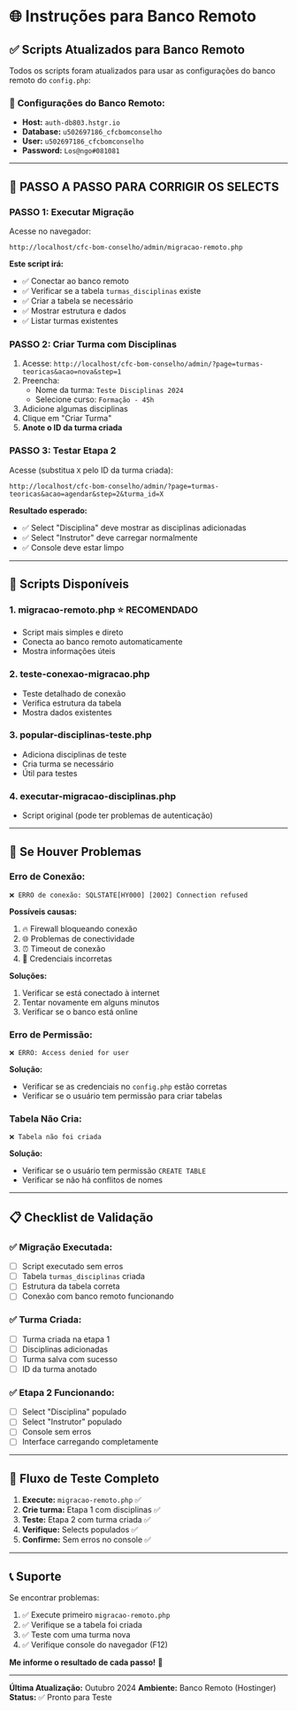 # 🌐 Instruções para Banco Remoto

## ✅ **Scripts Atualizados para Banco Remoto**

Todos os scripts foram atualizados para usar as configurações do banco remoto do `config.php`:

### 📡 **Configurações do Banco Remoto:**
- **Host:** `auth-db803.hstgr.io`
- **Database:** `u502697186_cfcbomconselho`
- **User:** `u502697186_cfcbomconselho`
- **Password:** `Los@ngo#081081`

---

## 🚀 **PASSO A PASSO PARA CORRIGIR OS SELECTS**

### **PASSO 1: Executar Migração**
Acesse no navegador:
```
http://localhost/cfc-bom-conselho/admin/migracao-remoto.php
```

**Este script irá:**
- ✅ Conectar ao banco remoto
- ✅ Verificar se a tabela `turmas_disciplinas` existe
- ✅ Criar a tabela se necessário
- ✅ Mostrar estrutura e dados
- ✅ Listar turmas existentes

### **PASSO 2: Criar Turma com Disciplinas**
1. Acesse: `http://localhost/cfc-bom-conselho/admin/?page=turmas-teoricas&acao=nova&step=1`
2. Preencha:
   - Nome da turma: `Teste Disciplinas 2024`
   - Selecione curso: `Formação - 45h`
3. Adicione algumas disciplinas
4. Clique em "Criar Turma"
5. **Anote o ID da turma criada**

### **PASSO 3: Testar Etapa 2**
Acesse (substitua `X` pelo ID da turma criada):
```
http://localhost/cfc-bom-conselho/admin/?page=turmas-teoricas&acao=agendar&step=2&turma_id=X
```

**Resultado esperado:**
- ✅ Select "Disciplina" deve mostrar as disciplinas adicionadas
- ✅ Select "Instrutor" deve carregar normalmente
- ✅ Console deve estar limpo

---

## 🔧 **Scripts Disponíveis**

### 1. **migracao-remoto.php** ⭐ **RECOMENDADO**
- Script mais simples e direto
- Conecta ao banco remoto automaticamente
- Mostra informações úteis

### 2. **teste-conexao-migracao.php**
- Teste detalhado de conexão
- Verifica estrutura da tabela
- Mostra dados existentes

### 3. **popular-disciplinas-teste.php**
- Adiciona disciplinas de teste
- Cria turma se necessário
- Útil para testes

### 4. **executar-migracao-disciplinas.php**
- Script original (pode ter problemas de autenticação)

---

## 🐛 **Se Houver Problemas**

### **Erro de Conexão:**
```
❌ ERRO de conexão: SQLSTATE[HY000] [2002] Connection refused
```

**Possíveis causas:**
1. 🔥 Firewall bloqueando conexão
2. 🌐 Problemas de conectividade
3. ⏰ Timeout de conexão
4. 🔑 Credenciais incorretas

**Soluções:**
1. Verificar se está conectado à internet
2. Tentar novamente em alguns minutos
3. Verificar se o banco está online

### **Erro de Permissão:**
```
❌ ERRO: Access denied for user
```

**Solução:**
- Verificar se as credenciais no `config.php` estão corretas
- Verificar se o usuário tem permissão para criar tabelas

### **Tabela Não Cria:**
```
❌ Tabela não foi criada
```

**Solução:**
- Verificar se o usuário tem permissão `CREATE TABLE`
- Verificar se não há conflitos de nomes

---

## 📋 **Checklist de Validação**

### ✅ **Migração Executada:**
- [ ] Script executado sem erros
- [ ] Tabela `turmas_disciplinas` criada
- [ ] Estrutura da tabela correta
- [ ] Conexão com banco remoto funcionando

### ✅ **Turma Criada:**
- [ ] Turma criada na etapa 1
- [ ] Disciplinas adicionadas
- [ ] Turma salva com sucesso
- [ ] ID da turma anotado

### ✅ **Etapa 2 Funcionando:**
- [ ] Select "Disciplina" populado
- [ ] Select "Instrutor" populado
- [ ] Console sem erros
- [ ] Interface carregando completamente

---

## 🎯 **Fluxo de Teste Completo**

1. **Execute:** `migracao-remoto.php` ✅
2. **Crie turma:** Etapa 1 com disciplinas ✅
3. **Teste:** Etapa 2 com turma criada ✅
4. **Verifique:** Selects populados ✅
5. **Confirme:** Sem erros no console ✅

---

## 📞 **Suporte**

Se encontrar problemas:
1. ✅ Execute primeiro `migracao-remoto.php`
2. ✅ Verifique se a tabela foi criada
3. ✅ Teste com uma turma nova
4. ✅ Verifique console do navegador (F12)

**Me informe o resultado de cada passo!** 🚀

---

**Última Atualização:** Outubro 2024
**Ambiente:** Banco Remoto (Hostinger)
**Status:** ✅ Pronto para Teste

